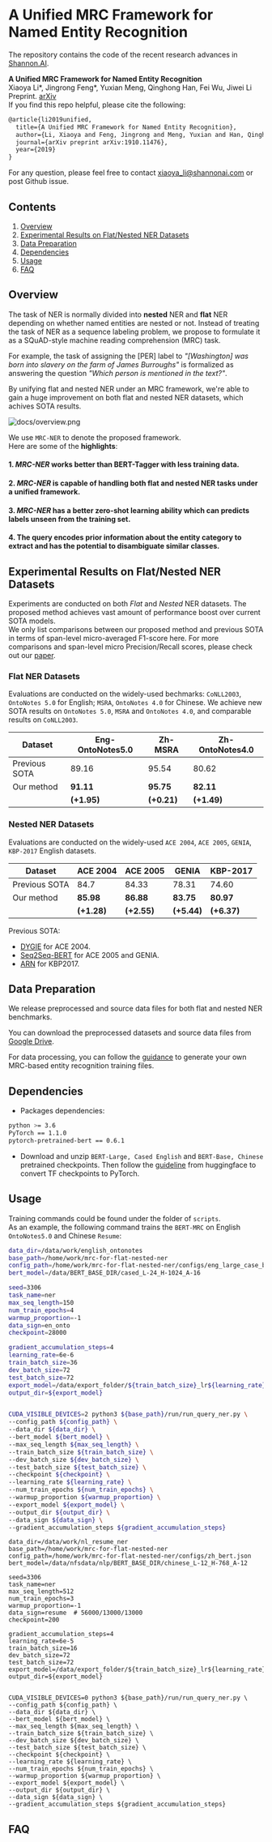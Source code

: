 # A Unified MRC Framework for Named Entity Recognition 
The repository contains the code of the recent research advances in [Shannon.AI](http://www.shannonai.com). 

**A Unified MRC Framework for Named Entity Recognition** <br>
Xiaoya Li\*, Jingrong Feng\*, Yuxian Meng, Qinghong Han, Fei Wu, Jiwei Li<br>
Preprint. [arXiv](https://arxiv.org/abs/1910.11476)<br>
If you find this repo helpful, please cite the following:
```latex
@article{li2019unified,
  title={A Unified MRC Framework for Named Entity Recognition},
  author={Li, Xiaoya and Feng, Jingrong and Meng, Yuxian and Han, Qinghong and Wu, Fei and Li, Jiwei},
  journal={arXiv preprint arXiv:1910.11476},
  year={2019}
}
```
For any question, please feel free to contact xiaoya_li@shannonai.com or post Github issue.<br>

## Contents
1. [Overview](#overview)
2. [Experimental Results on Flat/Nested NER Datasets](#experimental-results-on-flat/nested-ner-datasets)
3. [Data Preparation](#data-preparation)
4. [Dependencies](#dependencies)
5. [Usage](#usage)
6. [FAQ](#faq)

## Overview 

The task of NER is normally divided into **nested** NER and **flat** NER depending on whether named entities are nested or not. Instead of treating the task of NER as a sequence labeling problem, we propose to formulate it as a SQuAD-style machine reading comprehension (MRC) task. <br>

For example, the task of assigning the [PER] label to *"[Washington] was born into slavery on the farm of James Burroughs"* is formalized as answering the question *"Which person is mentioned in the text?"*. <br>

By unifying flat and nested NER under an MRC framework, we're able to gain a huge improvement on both flat and nested NER datasets, which achives SOTA results.

![docs/overview.png](./docs/overview.png)

We use `MRC-NER` to denote the proposed framework. <br>
Here are some of the **highlights**:

#### 1. *MRC-NER* works better than BERT-Tagger with less training data. 
#### 2. *MRC-NER* is capable of handling both flat and nested NER tasks under a unified framework.  
#### 3. *MRC-NER* has a better zero-shot learning ability which can predicts labels unseen from the training set.  
#### 4. The query encodes prior information about the entity category to extract and has the potential to disambiguate similar classes. 





## Experimental Results on Flat/Nested NER Datasets
Experiments are conducted on both *Flat* and *Nested* NER datasets. The proposed method achieves vast amount of performance boost over current SOTA models. <br>
We only list comparisons between our proposed method and previous SOTA in terms of span-level micro-averaged F1-score here. 
For more comparisons and span-level micro Precision/Recall scores, please check out our [paper](https://arxiv.org/abs/1910.11476.pdf). <br> 
### Flat NER Datasets
Evaluations are conducted on the widely-used bechmarks: `CoNLL2003`, `OntoNotes 5.0` for English; `MSRA`, `OntoNotes 4.0` for Chinese. We achieve new SOTA results on `OntoNotes 5.0`, `MSRA` and  `OntoNotes 4.0`, and comparable results on `CoNLL2003`.

| Dataset |  Eng-OntoNotes5.0 | Zh-MSRA | Zh-OntoNotes4.0 | 
|---|---|---|---|
| Previous SOTA | 89.16 | 95.54  | 80.62 | 
| Our method |  **91.11** | **95.75** | **82.11** | 
|  |  **(+1.95)** | **(+0.21)** | **(+1.49)** | 


### Nested NER Datasets
Evaluations are conducted on the widely-used `ACE 2004`, `ACE 2005`, `GENIA`, `KBP-2017` English datasets.

| Dataset | ACE 2004 | ACE 2005 | GENIA | KBP-2017 | 
|---|---|---|---|---|
| Previous SOTA | 84.7 | 84.33 | 78.31  | 74.60 | 
| Our method | **85.98** | **86.88** | **83.75** | **80.97** | 
|  | **(+1.28)** | **(+2.55)** | **(+5.44)** | **(+6.37)** | 

Previous SOTA:
 
* [DYGIE](https://www.aclweb.org/anthology/N19-1308/) for ACE 2004.
* [Seq2Seq-BERT](https://www.aclweb.org/anthology/P19-1527/) for ACE 2005 and GENIA.
* [ARN](https://www.aclweb.org/anthology/P19-1511/) for KBP2017. 

## Data Preparation

We release preprocessed and source data files for both flat and nested NER benchmarks. <br>

You can download the preprocessed datasets and source data files from [Google Drive](./docs/data_release.md). 

For data processing, you can follow the [guidance](./docs/data_preprocess.md) to generate your own MRC-based entity recognition training files. 

## Dependencies 
* Packages dependencies:
```bash
python >= 3.6
PyTorch == 1.1.0 
pytorch-pretrained-bert == 0.6.1 
```
* Download and unzip `BERT-Large, Cased English` and `BERT-Base, Chinese` pretrained checkpoints. Then follow the [guideline](https://github.com/huggingface/transformers) from huggingface to convert TF checkpoints to PyTorch. 


## Usage 
Training commands could be found under the folder of `scripts`. <br>
As an example, the following command trains the `BERT-MRC` on English `OntoNotes5.0` and Chinese `Resume`:

```bash
data_dir=/data/work/english_ontonotes
base_path=/home/work/mrc-for-flat-nested-ner
config_path=/home/work/mrc-for-flat-nested-ner/configs/eng_large_case_bert.json
bert_model=/data/BERT_BASE_DIR/cased_L-24_H-1024_A-16

seed=3306
task_name=ner
max_seq_length=150
num_train_epochs=4
warmup_proportion=-1
data_sign=en_onto
checkpoint=28000

gradient_accumulation_steps=4
learning_rate=6e-6
train_batch_size=36
dev_batch_size=72
test_batch_size=72
export_model=/data/export_folder/${train_batch_size}_lr${learning_rate}
output_dir=${export_model}


CUDA_VISIBLE_DEVICES=2 python3 ${base_path}/run/run_query_ner.py \
--config_path ${config_path} \
--data_dir ${data_dir} \
--bert_model ${bert_model} \
--max_seq_length ${max_seq_length} \
--train_batch_size ${train_batch_size} \
--dev_batch_size ${dev_batch_size} \
--test_batch_size ${test_batch_size} \
--checkpoint ${checkpoint} \
--learning_rate ${learning_rate} \
--num_train_epochs ${num_train_epochs} \
--warmup_proportion ${warmup_proportion} \
--export_model ${export_model} \
--output_dir ${output_dir} \
--data_sign ${data_sign} \
--gradient_accumulation_steps ${gradient_accumulation_steps} 
```

```base
data_dir=/data/work/nl_resume_ner
base_path=/home/work/mrc-for-flat-nested-ner
config_path=/home/work/mrc-for-flat-nested-ner/configs/zh_bert.json
bert_model=/data/nfsdata/nlp/BERT_BASE_DIR/chinese_L-12_H-768_A-12

seed=3306
task_name=ner
max_seq_length=512
num_train_epochs=3
warmup_proportion=-1
data_sign=resume  # 56000/13000/13000
checkpoint=200

gradient_accumulation_steps=4
learning_rate=6e-5
train_batch_size=16
dev_batch_size=72
test_batch_size=72
export_model=/data/export_folder/${train_batch_size}_lr${learning_rate}
output_dir=${export_model}


CUDA_VISIBLE_DEVICES=0 python3 ${base_path}/run/run_query_ner.py \
--config_path ${config_path} \
--data_dir ${data_dir} \
--bert_model ${bert_model} \
--max_seq_length ${max_seq_length} \
--train_batch_size ${train_batch_size} \
--dev_batch_size ${dev_batch_size} \
--test_batch_size ${test_batch_size} \
--checkpoint ${checkpoint} \
--learning_rate ${learning_rate} \
--num_train_epochs ${num_train_epochs} \
--warmup_proportion ${warmup_proportion} \
--export_model ${export_model} \
--output_dir ${output_dir} \
--data_sign ${data_sign} \
--gradient_accumulation_steps ${gradient_accumulation_steps} 
```


## FAQ

